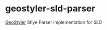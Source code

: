 # geostyler-sld-parser

[GeoStyler](https://github.com/terrestris/geostyler/) Stlye Parser implementation for SLD
